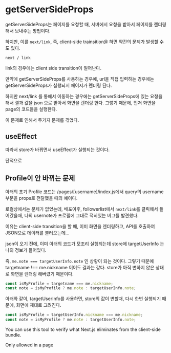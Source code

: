 # getServerSideProps

getServerSideProps는 페이지를 요청할 때, 서버에서 요청을 받아서 페이지를 렌더링해서 보내주는 방법이다.

하지만, 이를 `next/link`, 즉, client-side trainsition을 하면 약간의 문제가 발생할 수도 있다.


`next / link`

link의 경우에는 client side transition이 일어난다. 

만약에 getServerSideProps를 사용하는 경우에, url을 직접 입력하는 경우에는 getServerSideProps가 실행되서 페이지가 렌더링 된다. 

하지만 next/link 를 통해서 이동하는 경우에는 getServerSideProps에 있는 요청을 해서 결과 값을 json 으로 받아서 화면을 렌더링 한다. 그렇기 때문에, 먼저 화면을 page의 코드들을 실행한다. 

이 문제로 인해서 두가지 문제를 겪었다.  

## useEffect

따라서 store가 바뀌면서 useEffect가 실행되는 것이다. 

단적으로 

## Profile이 안 바뀌는 문제

아래의 초기 Profile 코드는 /pages/[username]/index.js에서 query의 username 부분을 props로 전달했을 때의 예이다.

로컬상에서는 문제가 없었는데, 배포이후, followerlist에서 `next/link`를 클릭해서 들어갔을때, 나의 usernote가 프로필에 그대로 적혀있는 버그를 발견했다. 

이유는 client-side transition을 할 때, 이미 화면을 렌더링하고, API를 호출하여 JSON으로 데이터를 불러오는데...

json이 오기 전에, 이미 아래의 코드가 모조리 실행되는데 store에 targetUserInfo 는 나의 정보가 들어있다. 

즉, `me.note === targetUserInfo.note` 인 상황이 되는 것이다. 그렇기 때문에 targetname !== me.nickname 이어도 결과는 같다. store가 아직 변하지 않은 상태로 화면을 렌더링 해버렸기 때문이다. 


```js
const isMyProfile = targetname === me.nickname;
const note = isMyProfile ? me.note : targetUserInfo.note;
```

아래와 같이, targetUserInfo를 사용하면, store의 값이 변할때, 다시 한번 실행되기 때문에, 화면에 제대로 그려진다. 

```js
const isMyProfile = targetUserInfo.nickname === me.nickname;
const note = isMyProfile ? me.note : targetUserInfo.note;
```

You can use this tool to verify what Next.js eliminates from the client-side bundle.

Only allowed in a page